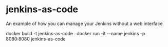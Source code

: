 # jenkins-as-code

An example of how you can manage your Jenkins without a web interface

docker build -t jenkins-as-code .
docker run -it --name jenkins -p 8080:8080 jenkins-as-code